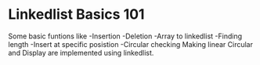 # Linkedlist Basics 101

Some basic funtions like 
-Insertion
-Deletion
-Array to linkedlist
-Finding length
-Insert at specific posistion
-Circular checking
Making linear
Circular
and Display are implemented using linkedlist.
